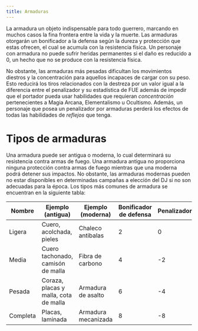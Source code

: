 ```yaml
---
title: Armaduras
---
```


La armadura un objeto indispensable para todo guerrero, marcando en muchos casos la fina frontera entre la vida y la muerte. Las armaduras otorgarán un bonificador a la defensa según la dureza y protección que estas ofrecen, el cual se acumula con la resistencia física. Un personaje con armadura no puede sufrir heridas permanentes si el daño es reducido a 0, un hecho que no se produce con la resistencia física. 

No obstante, las armaduras más pesadas dificultan los movimientos diestros y la concentración para aquellos incapaces de cargar con su peso. Esto reducirá los tiros relacionados con la destreza por un valor igual a la diferencia entre el penalizador y su estadística de FUE además de impedir que el portador pueda usar habilidades que requieran *concentración* pertenecientes a Magia Arcana, Elementalismo u Ocultismo. Además, un personaje que posea un penalizador por armaduras perderá los efectos de todas las habilidades de *reflejos* que tenga. 

# Tipos de armaduras

Una armadura puede ser antigua o moderna, lo cual determinará su resistencia contra armas de fuego. Una armadura antigua no proporciona ninguna protección contra armas de fuego mientras que una moderna podrá detener sus impactos. No obstante, las armaduras modernas pueden no estar disponibles en determinadas campañas a elección del DJ si no son adecuadas para la época. Los tipos más comunes de armadura se encuentran en la siguiente tabla:

| Nombre   | Ejemplo (antigua)                     | Ejemplo (moderna)   | Bonificador de defensa | Penalizador | Precio |
| -------- | ------------------------------------- | ------------------- | ---------------------- | ----------- | ------ |
| Ligera   | Cuero, acolchada, pieles              | Chaleco antibalas   | 2                      | 0           | 0      |
| Media    | Cuero tachonado, camisón de malla     | Fibra de carbono    | 4                      | -2          | 0      |
| Pesada   | Coraza, placas y malla, cota de malla | Armadura de asalto  | 6                      | -4          | 1      |
| Completa | Placas, laminada                      | Armadura mecanizada | 8                      | -8          | 2      |
